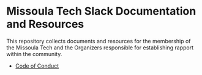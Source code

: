 # Missoula Tech Slack Documentation and Resources

This repository collects documents and resources for the membership of the Missoula Tech and the Organizers responsible for establishing rapport within the community.

* [Code of Conduct]()
